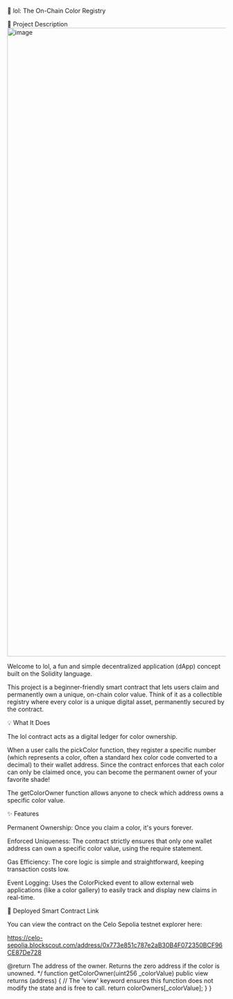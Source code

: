 🌈 lol: The On-Chain Color Registry

🌟 Project Description
<img width="3054" height="1450" alt="image" src="https://github.com/user-attachments/assets/8fec2aa6-b76a-4c32-8f2f-2b00a0ba9de4" />




Welcome to lol, a fun and simple decentralized application (dApp) concept built on the Solidity language.

This project is a beginner-friendly smart contract that lets users claim and permanently own a unique, on-chain color value. Think of it as a collectible registry where every color is a unique digital asset, permanently secured by the contract. 

💡 What It Does

The lol contract acts as a digital ledger for color ownership.

When a user calls the pickColor function, they register a specific number (which represents a color, often a standard hex color code converted to a decimal) to their wallet address. Since the contract enforces that each color can only be claimed once, you can become the permanent owner of your favorite shade!

The getColorOwner function allows anyone to check which address owns a specific color value.

✨ Features

Permanent Ownership: Once you claim a color, it's yours forever.

Enforced Uniqueness: The contract strictly ensures that only one wallet address can own a specific color value, using the require statement.

Gas Efficiency: The core logic is simple and straightforward, keeping transaction costs low.

Event Logging: Uses the ColorPicked event to allow external web applications (like a color gallery) to easily track and display new claims in real-time.

🔗 Deployed Smart Contract Link

You can view the contract on the Celo Sepolia testnet explorer here:

https://celo-sepolia.blockscout.com/address/0x773e851c787e2aB30B4F072350BCF96CE87De728


@return The address of the owner. Returns the zero address if the color is unowned.
*/
function getColorOwner(uint256 _colorValue) public view returns (address) {
// The 'view' keyword ensures this function does not modify the state and is free to call.
return colorOwners[_colorValue];
}
}
